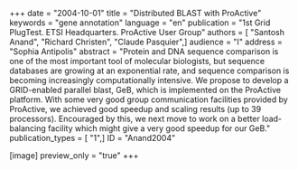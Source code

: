 +++
date = "2004-10-01"
title = "Distributed BLAST with ProActive"
keywords = "gene annotation"
language = "en"
publication = "1st Grid PlugTest. ETSI Headquarters. ProActive User Group"
authors = [ "Santosh Anand", "Richard Christen", "Claude Pasquier",]
audience = "I"
address = "Sophia Antipolis"
abstract = "Protein and DNA sequence comparison is one of the most important tool of molecular biologists, but sequence databases are growing at an exponential rate, and sequence comparison is becoming increasingly computationally intensive. We propose to develop a GRID-enabled parallel blast, GeB, which is implemented on the ProActive platform. With some very good group communication facilities provided by ProActive, we achieved good speedup and scaling results (up to 39 processors). Encouraged by this, we next move to work on a better load-balancing facility which might give a very good speedup for our GeB."
publication_types = [ "1",]
ID = "Anand2004"

[image]
preview_only = "true"
+++
